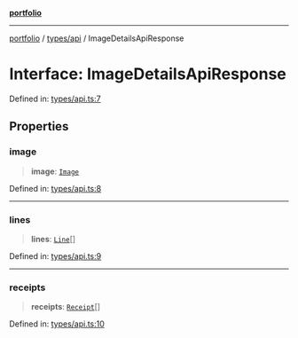 [**portfolio**](../../../README.md)

***

[portfolio](../../../modules.md) / [types/api](../README.md) / ImageDetailsApiResponse

# Interface: ImageDetailsApiResponse

Defined in: [types/api.ts:7](https://github.com/tnorlund/Portfolio/blob/7f45d68f4d7e3af5e9c876e545da3f2d8ea8d3fe/portfolio/types/api.ts#L7)

## Properties

### image

> **image**: [`Image`](Image.md)

Defined in: [types/api.ts:8](https://github.com/tnorlund/Portfolio/blob/7f45d68f4d7e3af5e9c876e545da3f2d8ea8d3fe/portfolio/types/api.ts#L8)

***

### lines

> **lines**: [`Line`](Line.md)[]

Defined in: [types/api.ts:9](https://github.com/tnorlund/Portfolio/blob/7f45d68f4d7e3af5e9c876e545da3f2d8ea8d3fe/portfolio/types/api.ts#L9)

***

### receipts

> **receipts**: [`Receipt`](Receipt.md)[]

Defined in: [types/api.ts:10](https://github.com/tnorlund/Portfolio/blob/7f45d68f4d7e3af5e9c876e545da3f2d8ea8d3fe/portfolio/types/api.ts#L10)

